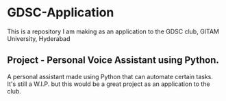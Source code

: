 # GDSC-Application
This is a repository I am making as an application to the GDSC club, GITAM University, Hyderabad

## Project - Personal Voice Assistant using Python.
A personal assistant made using Python that can automate certain tasks. It's still a W.I.P. but this would be a great project as an application to the club.
